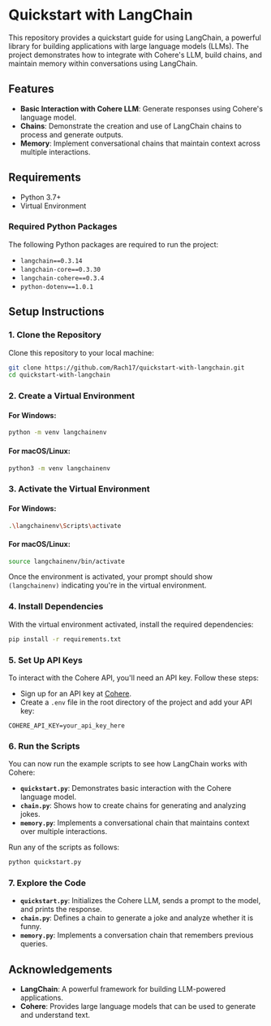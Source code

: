# Quickstart with LangChain

This repository provides a quickstart guide for using LangChain, a powerful library for building applications with large language models (LLMs). The project demonstrates how to integrate with Cohere's LLM, build chains, and maintain memory within conversations using LangChain.

## Features

- **Basic Interaction with Cohere LLM**: Generate responses using Cohere's language model.
- **Chains**: Demonstrate the creation and use of LangChain chains to process and generate outputs.
- **Memory**: Implement conversational chains that maintain context across multiple interactions.

## Requirements

- Python 3.7+
- Virtual Environment

### Required Python Packages

The following Python packages are required to run the project:

- `langchain==0.3.14`
- `langchain-core==0.3.30`
- `langchain-cohere==0.3.4`
- `python-dotenv==1.0.1`

## Setup Instructions

### 1. Clone the Repository
Clone this repository to your local machine:

```bash
git clone https://github.com/Rach17/quickstart-with-langchain.git
cd quickstart-with-langchain
```

### 2. Create a Virtual Environment

#### For Windows:
```bash
python -m venv langchainenv
```

#### For macOS/Linux:
```bash
python3 -m venv langchainenv
```

### 3. Activate the Virtual Environment

#### For Windows:
```bash
.\langchainenv\Scripts\activate
```

#### For macOS/Linux:
```bash
source langchainenv/bin/activate
```

Once the environment is activated, your prompt should show `(langchainenv)` indicating you're in the virtual environment.

### 4. Install Dependencies
With the virtual environment activated, install the required dependencies:

```bash
pip install -r requirements.txt
```

### 5. Set Up API Keys
To interact with the Cohere API, you'll need an API key. Follow these steps:

- Sign up for an API key at [Cohere](https://cohere.ai/).
- Create a `.env` file in the root directory of the project and add your API key:

```env
COHERE_API_KEY=your_api_key_here
```

### 6. Run the Scripts

You can now run the example scripts to see how LangChain works with Cohere:

- **`quickstart.py`**: Demonstrates basic interaction with the Cohere language model.
- **`chain.py`**: Shows how to create chains for generating and analyzing jokes.
- **`memory.py`**: Implements a conversational chain that maintains context over multiple interactions.

Run any of the scripts as follows:

```bash
python quickstart.py
```

### 7. Explore the Code

- **`quickstart.py`**: Initializes the Cohere LLM, sends a prompt to the model, and prints the response.
- **`chain.py`**: Defines a chain to generate a joke and analyze whether it is funny.
- **`memory.py`**: Implements a conversation chain that remembers previous queries.

## Acknowledgements

- **LangChain**: A powerful framework for building LLM-powered applications.
- **Cohere**: Provides large language models that can be used to generate and understand text.
